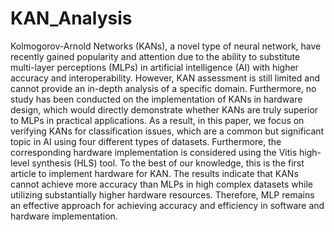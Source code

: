 # KAN_Analysis

Kolmogorov-Arnold Networks (KANs), a novel type of neural network, have recently gained popularity and attention due to the ability to substitute multi-layer perceptions (MLPs) in artificial intelligence (AI) with higher accuracy and interoperability. However, KAN assessment is still limited and cannot provide an in-depth analysis of a specific domain. Furthermore, no study has been conducted on the implementation of KANs in hardware design, which would directly demonstrate whether KANs are truly superior to MLPs in practical applications. As a result, in this paper, we focus on verifying KANs for classification issues, which are a common but significant topic in AI using four different types of datasets. Furthermore, the corresponding hardware implementation is considered using the Vitis high-level synthesis (HLS) tool. To the best of our knowledge, this is the first article to implement hardware for KAN. The results indicate that KANs cannot achieve more accuracy than MLPs in high complex datasets while utilizing substantially higher hardware resources. Therefore, MLP remains an effective approach for achieving accuracy and efficiency in software and hardware implementation.
